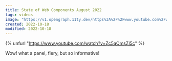 ```yaml
---
title: State of Web Components August 2022
tags: videos
image: "https://v1.opengraph.11ty.dev/https%3A%2F%2Fwww.youtube.com%2Fwatch%3Fv%3DZc5aOmsZl5c/onerror/"
created: 2022-10-18
modified: 2022-10-18
---
```


{% unfurl "https://www.youtube.com/watch?v=Zc5aOmsZl5c" %}

Wow! what a panel, fiery, but so informative!
